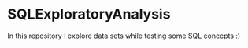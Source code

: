 # SQLExploratoryAnalysis

In this repository I explore data sets while testing some SQL concepts :)
